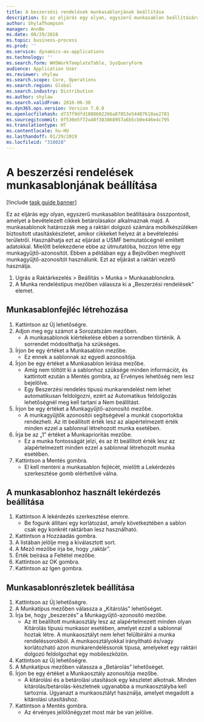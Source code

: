 ```yaml
---
title: A beszerzési rendelések munkasablonjának beállítása
description: Ez az eljárás egy olyan, egyszerű munkasablon beállítására összpontosít, amelyet a bevételezett cikkek betárolásakor alkalmaznak majd.
author: ShylaThompson
manager: AnnBe
ms.date: 08/29/2018
ms.topic: business-process
ms.prod: ''
ms.service: dynamics-ax-applications
ms.technology: ''
ms.search.form: WHSWorkTemplateTable, SysQueryForm
audience: Application User
ms.reviewer: shylaw
ms.search.scope: Core, Operations
ms.search.region: Global
ms.search.industry: Distribution
ms.author: shylaw
ms.search.validFrom: 2016-06-30
ms.dyn365.ops.version: Version 7.0.0
ms.openlocfilehash: d737f9dfd1888602266a87853e54407618ae2781
ms.sourcegitcommit: 0f530e5f72a40f383868957a6b5cb0e446e4c795
ms.translationtype: HT
ms.contentlocale: hu-HU
ms.lasthandoff: 01/29/2019
ms.locfileid: "318028"
---
```

# <a name="set-up-a-work-template-for-purchase-orders"></a>A beszerzési rendelések munkasablonjának beállítása

[!include [task guide banner](../../includes/task-guide-banner.md)]

Ez az eljárás egy olyan, egyszerű munkasablon beállítására összpontosít, amelyet a bevételezett cikkek betárolásakor alkalmaznak majd. A munkasablonok határozzák meg a raktári dolgozó számára mobilkészüléken biztosított utasításkészletet, amikor cikkeket helyez át a bevételezési területről. Használhatja ezt az eljárást a USMF bemutatócégnél említett adatokkal. Mielőtt belekezdene ebbe az útmutatóba, hozzon létre egy munkagyűjtő-azonosítót. Ebben a példában egy a Bejövőben meghívott munkagyűjtő-azonosítót használunk. Ezt az eljárást a raktári vezető használja.

1. Ugrás a Raktárkezelés > Beállítás > Munka > Munkasablonokra.
2. A Munka rendeléstípus mezőben válassza ki a „Beszerzési rendelések” elemet.

## <a name="create-a-work-template-header"></a>Munkasablonfejléc létrehozása
1. Kattintson az Új lehetőségre.
2. Adjon meg egy számot a Sorozatszám mezőben.
    * A munkasablonok kiértékelése ebben a sorrendben történik. A sorrendet módosíthatja ha szükséges.  
3. Írjon be egy értéket a Munkasablon mezőbe.
    * Ez ennek a sablonnak az egyedi azonosítója.  
4. Írjon be egy értéket a Munkasablon leírása mezőbe.
    * Amíg nem töltött ki a sablonhoz szüksége minden információt, és kattintott ezután a Mentés gombra, az Érvényes lehetőség nem lesz bejelölve.  
    * Egy Beszerzési rendelés típusú munkarendelést nem lehet automatikusan feldolgozni, ezért az Automatikus feldolgozás lehetőségnél meg kell tartani a Nem beállítást.  
5. Írjon be egy értéket a Munkagyűjtő-azonosító mezőbe.
    * A munkagyűjtők azonosítói segítségével a munkát csoportokba rendezheti. Az itt beállított érték lesz az alapértelmezett érték minden ezzel a sablonnal létrehozott munka esetében.  
6. Írja be az „1” értéket a Munkaprioritás mezőbe.
    * Ez a munka fontosságát jelzi, és az itt beállított érték lesz az alapértelmezett minden ezzel a sablonnal létrehozott munka esetében.  
7. Kattintson a Mentés gombra.
    * El kell menteni a munkasablon fejlécét, mielőtt a Lekérdezés szerkesztése gomb elérhetővé válna.  

## <a name="set-up-the-query-for-the-work-template"></a>A munkasablonhoz használt lekérdezés beállítása
1. Kattintson A lekérdezés szerkesztése elemre.
    * Be fogunk állítani egy korlátozást, amely következtében a sablon csak egy konkrét raktárban lesz használható.  
2. Kattintson a Hozzáadás gombra.
3. A listában jelölje meg a kiválasztott sort.
4. A Mező mezőbe írja be, hogy „raktár”.
5. Érték beírása a Feltétel mezőbe.
6. Kattintson az OK gombra.
7. Kattintson az Igen gombra.

## <a name="set-work-template-details"></a>Munkasablonrészletek beállítása
1. Kattintson az Új lehetőségre.
2. A Munkatípus mezőben válassza a „Kitárolás” lehetőséget.
3. Írja be, hogy „beszerzés” a Munkagyűjtő-azonosító mezőbe.
    * Az itt beállított munkaosztály lesz az alapértelmezett minden olyan Kitárolás típusú munkasor esetében, amelyet ezzel a sablonnal hoztak létre. A munkaosztályt nem lehet felülbírálni a munka rendeléssorokból. A munkaosztályokkal irányítható és/vagy korlátozható azon munkarendeléssorok típusa, amelyeket egy raktári dolgozó feldolgozhat egy mobileszközön.  
4. Kattintson az Új lehetőségre.
5. A Munkatípus mezőben válassza a „Betárolás” lehetőséget.
6. Írjon be egy értéket a Munkaosztály azonosítója mezőbe.
    * A kitárolási és a betárolási utasítások egy készletet alkotnak. Minden kitárolás/betárolás-készletnek ugyanabba a munkaosztályba kell tartoznia. Ugyanazt a munkaosztályt használja, amelyet megadott a kitárolási utasításhoz.  
7. Kattintson a Mentés gombra.
    * Az érvényes jelölőnégyzet most már be van jelölve.  

